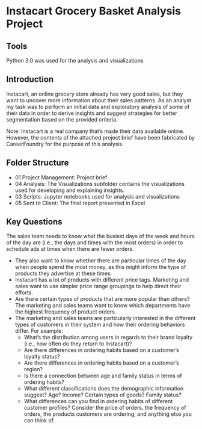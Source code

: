 # Instacart Grocery Basket Analysis Project

## Tools
Python 3.0 was used for the analysis and visualizations

## Introduction
Instacart, an online grocery store already has very good sales, but they want to uncover more information about their sales patterns.
As an analyst my task was to perform an initial data and exploratory analysis of some of their data in order to derive insights and suggest strategies for better segmentation based on the provided criteria.

Note: Instacart is a real company that’s made their data available online. However, the contents of the attached project brief have been fabricated by CareerFoundry for the purpose of this analysis.

## Folder Structure
* 01 Project Management: Project brief
* 04 Analysis: The Visualizations subfolder contains the visualizations used for developing and explaining insights.
* 03 Scripts: Jupyter notebooks used for analysis and visualizations
* 05 Sent to Client: The final report presented in Excel

## Key Questions
The sales team needs to know what the busiest days of the week and hours of the day are (i.e., the days and times with the most orders) in order to schedule ads at times when there are fewer orders.

* They also want to know whether there are particular times of the day when people spend the most money, as this might inform the type of products they advertise at these times.
* Instacart has a lot of products with different price tags. Marketing and sales want to use simpler price range groupings to help direct their efforts.
* Are there certain types of products that are more popular than others? The marketing and sales teams want to know which departments have the highest frequency of product orders.
* The marketing and sales teams are particularly interested in the different types of customers in their system and how their ordering behaviors differ. For example:
  * What’s the distribution among users in regards to their brand loyalty (i.e., how often do they return to Instacart)?
  * Are there differences in ordering habits based on a customer’s loyalty status?
  * Are there differences in ordering habits based on a customer’s region?
  * Is there a connection between age and family status in terms of ordering habits?
  * What different classifications does the demographic information suggest? Age? Income? Certain types of goods? Family status?
  * What differences can you find in ordering habits of different customer profiles? Consider the price of orders, the frequency of orders, the products customers are ordering, and anything else you can think of.
